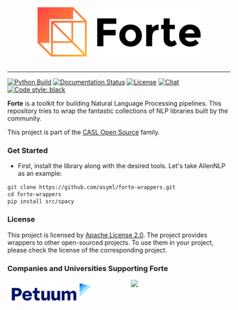 <div align="center">
   <img src="https://raw.githubusercontent.com/asyml/forte/master/docs/_static/img/logo_h.png"><br><br>
</div>

-----------------

[comment]: <> ([![codecov]&#40;https://codecov.io/gh/asyml/forte/branch/master/graph/badge.svg&#41;]&#40;https://codecov.io/gh/asyml/forte&#41;)

[![Python Build](https://github.com/asyml/forte-wrappers/actions/workflows/main.yml/badge.svg)](https://github.com/asyml/forte-wrappers/actions/workflows/main.yml)
[![Documentation Status](https://readthedocs.org/projects/forte-wrappers/badge/?version=latest)](https://forte-wrappers.readthedocs.io/en/latest/?badge=latest)
[![License](https://img.shields.io/badge/license-Apache%202.0-blue.svg)](https://github.com/asyml/forte/blob/master/LICENSE)
[![Chat](http://img.shields.io/badge/gitter.im-asyml/forte-blue.svg)](https://gitter.im/asyml/community)
[![Code style: black](https://img.shields.io/badge/code%20style-black-000000.svg)](https://github.com/psf/black)

**Forte** is a toolkit for building Natural Language Processing pipelines. This
repository tries to wrap the fantastic collections of NLP libraries built by the
community.

This project is part of the [CASL Open Source](http://casl-project.ai/) family.

### Get Started

- First, install the library along with the desired tools. Let's take AllenNLP
  as an example:

```shell
git clone https://github.com/asyml/forte-wrappers.git
cd forte-wrappers
pip install src/spacy
```

### License

This project is licensed by [Apache License 2.0](./LICENSE). The project provides wrappers to other open-sourced projects. To use
them in your project, please check the license of the corresponding project.

### Companies and Universities Supporting Forte

<p float="left">
   <img src="https://raw.githubusercontent.com/asyml/forte/master/docs/_static/img/Petuum.png" width="200" align="top">
   &nbsp;&nbsp;&nbsp;&nbsp;&nbsp;&nbsp;&nbsp;&nbsp;&nbsp;&nbsp;&nbsp;&nbsp;&nbsp;&nbsp;&nbsp;&nbsp;&nbsp;&nbsp;
   <img src="https://asyml.io/assets/institutions/cmu.png", width="200" align="top">
</p>

